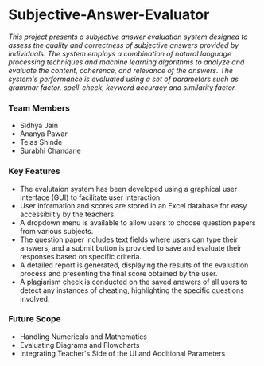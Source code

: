 # Subjective-Answer-Evaluator

*This project presents a subjective answer evaluation system designed to assess the quality and correctness of subjective answers provided by individuals. The system employs a combination of natural language processing techniques and machine learning algorithms to analyze and evaluate the content, coherence, and relevance of the answers. The system's performance is evaluated using a set of parameters such as grammar factor, spell-check, keyword accuracy and similarity factor.*

### Team Members

* Sidhya Jain
* Ananya Pawar
* Tejas Shinde
* Surabhi Chandane
  
### Key Features

* The evalutaion system has been developed using a graphical user interface (GUI) to facilitate user interaction.
* User information and scores are stored in an Excel database for easy accessibiltiy by the teachers.
* A dropdown menu is available to allow users to choose question papers from various subjects.
* The question paper includes text fields where users can type their answers, and a submit button is provided to save and evaluate their responses based on specific criteria.
* A detailed report is generated, displaying the results of the evaluation process and presenting the final score obtained by the user.
* A plagiarism check is conducted on the saved answers of all users to detect any instances of cheating, highlighting the specific questions involved.

### Future Scope

* Handling Numericals and Mathematics
* Evaluating Diagrams and Flowcharts
* Integrating Teacher's Side of the UI and Additional Parameters

